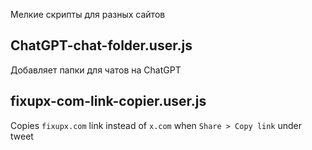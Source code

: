 Мелкие скрипты для разных сайтов

## ChatGPT-chat-folder.user.js
Добавляет папки для чатов на ChatGPT

## fixupx-com-link-copier.user.js
Copies `fixupx.com` link instead of `x.com` when `Share > Copy link` under tweet
